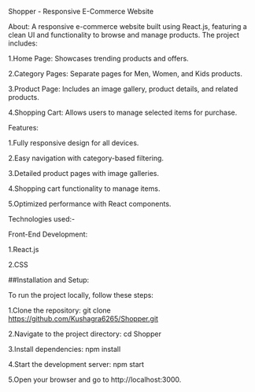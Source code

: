 Shopper - Responsive E-Commerce Website

About:
A responsive e-commerce website built using React.js, featuring a clean UI and functionality to browse and manage products. The project includes:

1.Home Page: Showcases trending products and offers.

2.Category Pages: Separate pages for Men, Women, and Kids products.

3.Product Page: Includes an image gallery, product details, and related products.

4.Shopping Cart: Allows users to manage selected items for purchase.

Features:

1.Fully responsive design for all devices.

2.Easy navigation with category-based filtering.

3.Detailed product pages with image galleries.

4.Shopping cart functionality to manage items.

5.Optimized performance with React components.


Technologies used:-

Front-End Development:

1.React.js

2.CSS

##Installation and Setup:

To run the project locally, follow these steps:

1.Clone the repository:
git clone https://github.com/Kushagra6265/Shopper.git

2.Navigate to the project directory:
cd Shopper

3.Install dependencies:
npm install

4.Start the development server:
npm start

5.Open your browser and go to http://localhost:3000.
